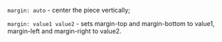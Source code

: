 
`margin: auto` - center the piece vertically; 

`margin: value1 value2` - sets margin-top and margin-bottom to value1, margin-left and margin-right to value2. 

